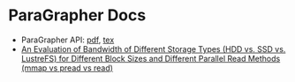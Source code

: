 #  ParaGrapher Docs

  - ParaGrapher API: [pdf](api.pdf), [tex](api.tex)
  - [An Evaluation of Bandwidth of Different Storage Types (HDD vs. SSD vs. LustreFS) for Different Block Sizes and Different Parallel Read Methods (mmap vs pread vs read)](storage-eval.md) 